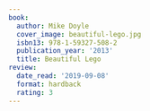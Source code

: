 ```yaml
---
book:
  author: Mike Doyle
  cover_image: beautiful-lego.jpg
  isbn13: 978-1-59327-508-2
  publication_year: '2013'
  title: Beautiful Lego
review:
  date_read: '2019-09-08'
  format: hardback
  rating: 3
---
```

